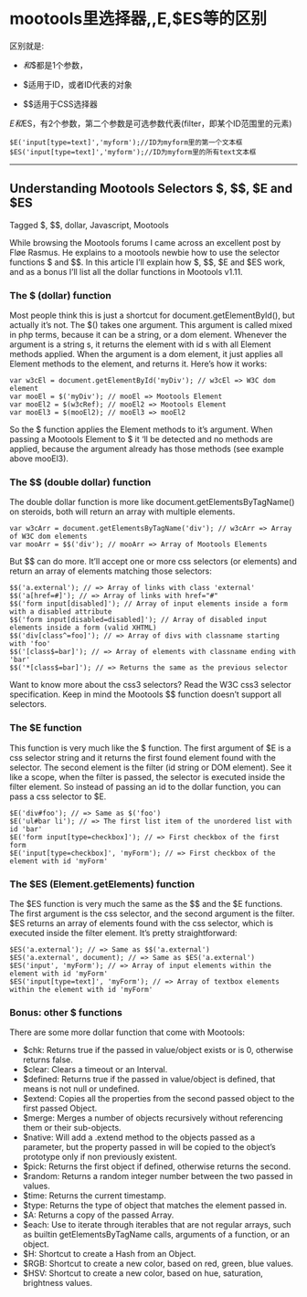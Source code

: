 mootools里选择器$,$$,$E,$ES等的区别
===================================

区别就是:

* $和$$都是1个参数，

* $适用于ID，或者ID代表的对象

* $$适用于CSS选择器

 

$E和$ES，有2个参数，第二个参数是可选参数代表(filter，即某个ID范围里的元素)

    $E('input[type=text]','myform');//ID为myform里的第一个文本框
    $ES('input[type=text]','myform');//ID为myform里的所有text文本框

---

## Understanding Mootools Selectors $, $$, $E and $ES

Tagged $, $$, dollar, Javascript, Mootools

While browsing the Mootools forums I came across an excellent post by Fløe Rasmus. He explains to a mootools newbie how to use the selector functions $ and $$. In this article I’ll explain how $, $$, $E and $ES work, and as a bonus I’ll list all the dollar functions in Mootools v1.11.

### The $ (dollar) function

Most people think this is just a shortcut for document.getElementById(), but actually it’s not. The $() takes one argument. This argument is called mixed in php terms, because it can be a string, or a dom element. Whenever the argument is a string s, it returns the element with id s with all Element methods applied. When the argument is a dom element, it just applies all Element methods to the element, and returns it. Here’s how it works:

    var w3cEl = document.getElementById('myDiv'); // w3cEl => W3C dom element
    var mooEl = $('myDiv'); // mooEl => Mootools Element
    var mooEl2 = $(w3cRef); // mooEl2 => Mootools Element
    var mooEl3 = $(mooEl2); // mooEl3 => mooEl2

So the $ function applies the Element methods to it’s argument. When passing a Mootools Element to $ it ‘ll be detected and no methods are applied, because the argument already has those methods (see example above mooEl3).

### The $$ (double dollar) function

The double dollar function is more like document.getElementsByTagName() on steroids, both will return an array with multiple elements.

    var w3cArr = document.getElementsByTagName('div'); // w3cArr => Array of W3C dom elements
    var mooArr = $$('div'); // mooArr => Array of Mootools Elements

But $$ can do more. It’ll accept one or more css selectors (or elements) and return an array of elements matching those selectors:

    $$('a.external'); // => Array of links with class 'external'
    $$('a[href=#]'); // => Array of links with href="#"
    $$('form input[disabled]'); // Array of input elements inside a form with a disabled attribute
    $$('form input[disabled=disabled]'); // Array of disabled input elements inside a form (valid XHTML)
    $$('div[class^=foo]'); // => Array of divs with classname starting with 'foo'
    $$('[class$=bar]'); // => Array of elements with classname ending with 'bar'
    $$('*[class$=bar]'); // => Returns the same as the previous selector

Want to know more about the css3 selectors? Read the W3C css3 selector specification. Keep in mind the Mootools $$ function doesn’t support all selectors.

### The $E function

This function is very much like the $ function. The first argument of $E is a css selector string and it returns the first found element found with the selector. The second element is the filter (id string or DOM element). See it like a scope, when the filter is passed, the selector is executed inside the filter element. So instead of passing an id to the dollar function, you can pass a css selector to $E.

    $E('div#foo'); // => Same as $('foo')
    $E('ul#bar li'); // => The first list item of the unordered list with id 'bar'
    $E('form input[type=checkbox]'); // => First checkbox of the first form
    $E('input[type=checkbox]', 'myForm'); // => First checkbox of the element with id 'myForm'

### The $ES (Element.getElements) function

The $ES function is very much the same as the $$ and the $E functions. The first argument is the css selector, and the second argument is the filter. $ES returns an array of elements found with the css selector, which is executed inside the filter element. It’s pretty straightforward:

    $ES('a.external'); // => Same as $$('a.external')
    $ES('a.external', document); // => Same as $ES('a.external')
    $ES('input', 'myForm'); // => Array of input elements within the element with id 'myForm'
    $ES('input[type=text]', 'myForm'); // => Array of textbox elements within the element with id 'myForm'

### Bonus: other $ functions

There are some more dollar function that come with Mootools:

* $chk: Returns true if the passed in value/object exists or is 0, otherwise returns false.
* $clear: Clears a timeout or an Interval.
* $defined: Returns true if the passed in value/object is defined, that means is not null or undefined.
* $extend: Copies all the properties from the second passed object to the first passed Object.
* $merge: Merges a number of objects recursively without referencing them or their sub-objects.
* $native: Will add a .extend method to the objects passed as a parameter, but the property passed in will be copied to the object’s prototype only if non previously existent.
* $pick: Returns the first object if defined, otherwise returns the second.
* $random: Returns a random integer number between the two passed in values.
* $time: Returns the current timestamp.
* $type: Returns the type of object that matches the element passed in.
* $A: Returns a copy of the passed Array.
* $each: Use to iterate through iterables that are not regular arrays, such as builtin getElementsByTagName calls, arguments of a function, or an object.
* $H: Shortcut to create a Hash from an Object.
* $RGB: Shortcut to create a new color, based on red, green, blue values.
* $HSV: Shortcut to create a new color, based on hue, saturation, brightness values.
